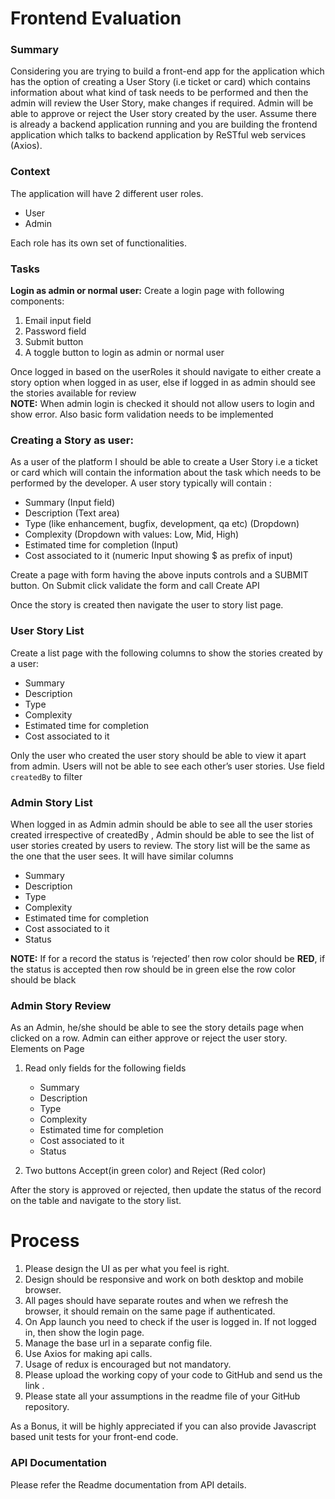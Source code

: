# Frontend Evaluation

### Summary
Considering you are trying to build a front-end  app for the application which has the option of creating a User Story (i.e ticket or card) which contains information about what kind of task needs to be performed and then the admin will review the User Story, make changes if required. Admin will be able to approve or reject the User story created by the user. Assume there is already a backend application running and you are building the frontend application which talks to backend application by ReSTful web services (Axios).  
  
### Context  
The application will have 2 different user roles.    
 - User  
 - Admin  
  
Each role has its own set of functionalities.  
  
### Tasks
**Login as admin or normal user:** Create a login page with following components:
1.  Email input field
2.  Password field
3.  Submit button
4.  A toggle button to login as admin or normal user

Once logged in based on the userRoles it should navigate to either create a story option when logged in as user, else if logged in as admin should see the stories available for review  
**NOTE:** When admin login is checked it should not allow users to login and show error. Also basic form validation needs to be implemented


### Creating a Story as user:
As a user of the platform I should be able to create a User Story i.e a ticket or card which will contain the information about the task which needs to be performed by the developer. A user story typically will contain :

-   Summary (Input field)
-   Description (Text area)
-   Type (like enhancement, bugfix, development, qa etc) (Dropdown)
-   Complexity (Dropdown with values: Low, Mid, High)
-   Estimated time for completion (Input)
-   Cost associated to it (numeric Input showing $ as prefix of input)

Create a page with form having the above inputs controls and a SUBMIT button. On Submit click validate the form and call Create API

Once the story is created then navigate the user to story list page.

### User Story List
 Create a list page with the following columns to show the stories created by a user:
-   Summary
-   Description
-   Type
-   Complexity
-   Estimated time for completion
-   Cost associated to it

Only the user who created the user story should be able to view it apart from admin. Users will not be able to see each other’s user stories. Use field `createdBy`  to filter

### Admin Story List
When logged in as Admin admin should be able to see all the user stories created irrespective of createdBy , Admin should be able to see the list of user stories created by users to review. The story list will be the same as the one that the user sees. It will have similar columns

-   Summary
-   Description
-   Type
-   Complexity
-   Estimated time for completion
-   Cost associated to it
-   Status

**NOTE:** If for a record the status is ‘rejected’ then row color should be **RED**, if the status is accepted then row should be in green else the row color should be black


### Admin Story Review
As an Admin, he/she should be able to see the story details page when clicked on a row. Admin can either approve or reject the user story.
Elements on Page

1.  Read only fields for the following fields

	- Summary
	- Description
	- Type
	- Complexity
	- Estimated time for completion
	- Cost associated to it
	- Status

2.  Two buttons Accept(in green color) and Reject (Red color)
    
After the story is approved or rejected, then update the status of the record on the table and navigate to the story list.

# Process

1.  Please design the UI as per what you feel is right.
2.  Design should be responsive and work on both desktop and mobile browser.
3.  All pages should have separate routes and when we refresh the browser, it should remain on the same page if authenticated.
4.  On App launch you need to check if the user is logged in. If not logged in, then show the login page.
5.  Manage the base url in a separate config file.
6.  Use Axios for making api calls.
7.  Usage of redux is encouraged but not mandatory.
8.  Please upload the working copy of your code to GitHub and send us the link .
9.  Please state all your assumptions in the readme file of your GitHub repository.

As a Bonus, it will be highly appreciated if you can also provide Javascript based unit tests for your front-end code.

### API Documentation
Please refer the Readme documentation from API details.
  



